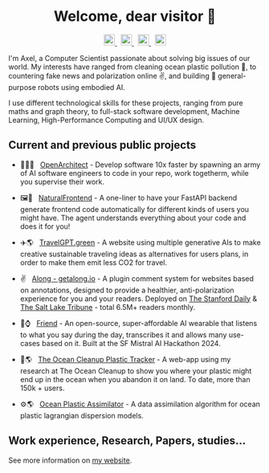 <h1 align="center" >Welcome, dear visitor 👋</h1>

<p align="center">

<a href="https://www.instagram.com/axel.pey/">
  <img alt="Axel | Instagram" width="22px" src="https://raw.githubusercontent.com/hussainweb/hussainweb/main/icons/instagram.png" />
</a>
&nbsp;
<a href="https://twitter.com/AxelPeytavin">
  <img alt="Axel Peytavin | X" width="22px" src="https://upload.wikimedia.org/wikipedia/commons/9/95/Twitter_new_X_logo.png" />
</a>
&nbsp;
<a href="https://www.linkedin.com/in/axel-peytavin/">
  <img alt="Axel Peytavin | LinkedIN" width="22px" src="https://upload.wikimedia.org/wikipedia/commons/thumb/c/ca/LinkedIn_logo_initials.png/640px-LinkedIn_logo_initials.png" />
</a>
&nbsp;
<a href="https://www.researchgate.net/profile/Axel-Peytavin/research">
  <img alt="Axel Peytavin | Research Gate" width="22px" src="https://upload.wikimedia.org/wikipedia/commons/c/c7/Google_Scholar_logo.svg">
</a>
</p>


I'm Axel, a Computer Scientist passionate about solving big issues of our world. My interests have ranged from cleaning ocean plastic pollution 🌊, to countering fake news and polarization online ✌, and building 🤖 general-purpose robots using embodied AI.

I use different technological skills for these projects, ranging from pure maths and graph theory, to full-stack software development, Machine Learning, High-Performance Computing and UI/UX design.

## Current and previous public projects

- 👨‍💻👥 &nbsp; [OpenArchitect](https://github.com/OpenArchitectAI/open-architect) - Develop software 10x faster by spawning an army of AI software engineers to code in your repo, work togetherm, while you supervise their work.

- 🖼️🤖 &nbsp; [NaturalFrontend](https://github.com/axelpey/natural-frontend) - A one-liner to have your FastAPI backend generate frontend code automatically for different kinds of users you might have. The agent understands everything about your code and does it for you!

- ✈️🌎 &nbsp; [TravelGPT.green](https://www.travelgpt.green) - A website using multiple generative AIs to make creative sustainable traveling ideas as alternatives for users plans, in order to make them emit less CO2 for travel.

- ✌️ &nbsp; [Along - getalong.io](https://getalong.io) - A plugin comment system for websites based on annotations, designed to provide a healthier, anti-polarization experience for you and your readers. Deployed on [The Stanford Daily](https://stanforddaily.com) & [The Salt Lake Tribune](https://sltrib.com) - total 6.5M+ readers monthly.

- 🧠⌚️ &nbsp; [Friend](https://github.com/BasedHardware/Friend) - An open-source, super-affordable AI wearable that listens to what you say during the day, transcribes it and allows many use-cases based on it. Built at the SF Mistral AI Hackathon 2024.

- 🌊🌎 &nbsp; [The Ocean Cleanup Plastic Tracker](https://theoceancleanup.com/plastic-tracker/) - A web-app using my research at The Ocean Cleanup to show you where your plastic might end up in the ocean when you abandon it on land. To date, more than 150k + users.

- ⚙️🌎 &nbsp; [Ocean Plastic Assimilator](https://github.com/TheOceanCleanupAlgorithms/Ocean-Plastic-Assimilator) - A data assimilation algorithm for ocean plastic lagrangian dispersion models.


## Work experience, Research, Papers, studies...  

See more information on [my website](https://axelpey.github.io/).
